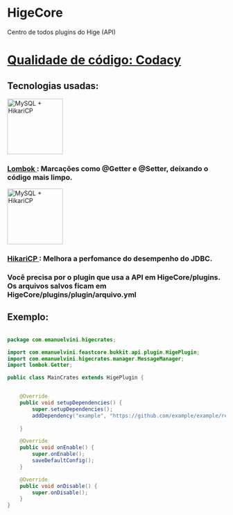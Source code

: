 # HigeCore
Centro de todos plugins do Hige (API)

<h1><a href="https://app.codacy.com/gh/emanuelVINI01/HigeCore/dashboard?branch=master">Qualidade de código: Codacy</a></h1>

<h2> Tecnologias usadas: </h2>

<div style="display: inline">
    <img width=128 height=128 alt="MySQL + HikariCP" src="https://avatars.githubusercontent.com/u/45949248?s=200&v=4"/> <h3><bold><a href="https://github.com/projectlombok/lombok"> Lombok </a> </bold>: Marcações como @Getter e @Setter, deixando o código mais limpo. </h3>
</div>
<div style="display: inline">
    <img width=128 height=128 alt="MySQL + HikariCP" src="https://icons-for-free.com/iconfiles/png/512/mysql+original+wordmark-1324760553527083815.png"/> <h3><bold><a href="https://github.com/projectlombok/lombok"> HikariCP </a> </bold>: Melhora a perfomance do desempenho do JDBC. </h3>
</div>

<h3>
 Você precisa por o plugin que usa a API em HigeCore/plugins.<br/>
 Os arquivos salvos ficam em HigeCore/plugins/plugin/arquivo.yml
</h3>

<h2>Exemplo:</h2>

```java
    
package com.emanuelvini.higecrates;

import com.emanuelvini.feastcore.bukkit.api.plugin.HigePlugin;
import com.emanuelvini.higecrates.manager.MessageManager;
import lombok.Getter;

public class MainCrates extends HigePlugin {


    @Override
    public void setupDependencies() {
        super.setupDependencies();
        addDependency("example", "https://github.com/example/example/releases/download/v1.0/example.jar");
        
    }

    @Override
    public void onEnable() {
        super.onEnable();
        saveDefaultConfig();
    }

    @Override
    public void onDisable() {
        super.onDisable();
    }
}

```



